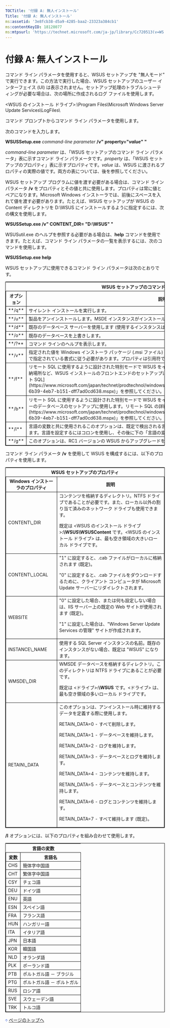 ```yaml
---
TOCTitle: '付録 A: 無人インストール'
Title: '付録 A: 無人インストール'
ms:assetid: '3e8fcb38-d5a9-4285-baa2-23323a384cb1'
ms:contentKeyID: 18128077
ms:mtpsurl: 'https://technet.microsoft.com/ja-jp/library/Cc720513(v=WS.10)'
---
```


付録 A: 無人インストール
========================

コマンド ライン パラメータを使用すると、WSUS セットアップを "無人モード" で実行できます。この方法で実行した場合、WSUS セットアップのユーザー インターフェイス (UI) は表示されません。セットアップ処理のトラブルシューティングが必要な場合は、次の場所に作成されるログ ファイルを使用します。

&lt;WSUS のインストール ドライブ&gt;:\\Program Files\\Microsoft Windows Server Update Services\\LogFiles\\

コマンド プロンプトからコマンド ライン パラメータを使用します。

次のコマンドを入力します。

**WSUSSetup.exe** *command-line parameter* **/v"** **property="***value***" "**

*command-line parameter* は、「WSUS セットアップのコマンド ライン パラメータ」表に示すコマンド ライン パラメータです。*property* は、「WSUS セットアップのプロパティ」表に示すプロパティです。*value* は、WSUS に渡されるプロパティの実際の値です。両方の表については、後を参照してください。

WSUS セットアップ プログラムに値を渡す必要がある場合は、コマンド ライン パラメータ **/v** をプロパティとその値と共に使用します。プロパティは常に値とペアになります。Microsoft Windows インストーラでは、前後にスペースを入れて値を渡す必要があります。たとえば、WSUS セットアップが WSUS の Content ディレクトリを D:\\WSUS にインストールするように指定するには、次の構文を使用します。

**WSUSSetup.exe /v" CONTENT\_DIR= "D:\\WSUS" "**

WSUSutil.exe のヘルプを参照する必要がある場合は、**help** コマンドを使用できます。たとえば、コマンド ライン パラメータの一覧を表示するには、次のコマンドを使用します。

**WSUSSetup.exe help**

WSUS セットアップに使用できるコマンド ライン パラメータは次のとおりです。

 
<table style="border:1px solid black;">
<tr>
<th colspan="2">
WSUS セットアップのコマンド ライン パラメータ
</th>
</tr>
<tr>
<th style="border:1px solid black;" >
オプション

</th>
<th style="border:1px solid black;" >
説明

</th>
</tr>
<tr>
<td style="border:1px solid black;">
**/q**

</td>
<td style="border:1px solid black;">
サイレント インストールを実行します。

</td>
</tr>
<tr>
<td style="border:1px solid black;">
**/u**

</td>
<td style="border:1px solid black;">
製品をアンインストールします。MSDE インスタンスがインストールされている場合は、これもアンインストールします。

</td>
</tr>
<tr>
<td style="border:1px solid black;">
**/d**

</td>
<td style="border:1px solid black;">
既存のデータベース サーバーを使用します (使用するインスタンスは SQL\_INSTANCE プロパティで定義します)。

</td>
</tr>
<tr>
<td style="border:1px solid black;">
**/o**

</td>
<td style="border:1px solid black;">
既存のデータベースを上書きします。

</td>
</tr>
<tr>
<td style="border:1px solid black;">
**/?**

</td>
<td style="border:1px solid black;">
コマンド ラインのヘルプを表示します。

</td>
</tr>
<tr>
<td style="border:1px solid black;">
**/v**

</td>
<td style="border:1px solid black;">
指定された値を Windows インストーラ パッケージ (.msi ファイル) に渡します。プロパティ名と値のペアは、Windows インストーラで指定されている書式に従う必要があります。プロパティは引用符で囲み、前後にスペースを入れます。

</td>
</tr>
<tr>
<td style="border:1px solid black;">
**/f**

</td>
<td style="border:1px solid black;">
リモート SQL に使用するように設計された特別モードで WSUS をインストールします。このオプションは、IIS や更新プログラムの格納場所など、WSUS インストールのフロントエンドのセットアップに使用します。リモート SQL の詳細については、「[付録 C: リモート SQL](https://www.microsoft.com/japan/technet/prodtechnol/windowsserver2003/library/wsus/wsusdeploymentguidetc/9e01d057-6b39-4eb7-b151-dff7ad0cd638.mspx)」を参照してください。

</td>
</tr>
<tr>
<td style="border:1px solid black;">
**/b**

</td>
<td style="border:1px solid black;">
リモート SQL に使用するように設計された特別モードで WSUS をインストールします。このオプションは、バックエンド SQL サーバーのデータベースのセットアップに使用します。リモート SQL の詳細については、「[付録 C: リモート SQL](https://www.microsoft.com/japan/technet/prodtechnol/windowsserver2003/library/wsus/wsusdeploymentguidetc/9e01d057-6b39-4eb7-b151-dff7ad0cd638.mspx)」を参照してください。

</td>
</tr>
<tr>
<td style="border:1px solid black;">
**/l**

</td>
<td style="border:1px solid black;">
言語の変数と共に使用されるこのオプションは、既定で検出される言語とは別の言語を使用するようセットアップ ウィザードに指示します。言語を設定するにはコロンを使用し、その後に下の「言語の変数」表に示す言語の変数を指定します。

</td>
</tr>
<tr>
<td style="border:1px solid black;">
**/g**

</td>
<td style="border:1px solid black;">
このオプションは、RC1 バージョンの WSUS からアップグレードを実行する際に使用します。

</td>
</tr>
</table>
 

コマンド ライン パラメータ **/v** を使用して WSUS を構成するには、以下のプロパティを使用します。

 
<table style="border:1px solid black;">
<tr>
<th colspan="2">
WSUS セットアップのプロパティ
</th>
</tr>
<tr>
<th style="border:1px solid black;" >
Windows インストーラのプロパティ

</th>
<th style="border:1px solid black;" >
説明

</th>
</tr>
<tr>
<td style="border:1px solid black;">
CONTENT\_DIR

</td>
<td style="border:1px solid black;">
コンテンツを格納するディレクトリ。NTFS ドライブであることが必要です。また、ローカル以外の割り当て済みのネットワーク ドライブも使用できます。
  
既定は &lt;WSUS のインストール ドライブ&gt;**:\\WSUS\\WSUSContent** です。&lt;WSUS のインストール ドライブ&gt; は、最も空き領域の大きいローカル ドライブです。

</td>
</tr>
<tr>
<td style="border:1px solid black;">
CONTENT\_LOCAL

</td>
<td style="border:1px solid black;">
"1" に設定すると、.cab ファイルがローカルに格納されます (既定)。
  
"0" に設定すると、.cab ファイルをダウンロードするために、クライアント コンピュータが Microsoft Update サーバーにリダイレクトされます。

</td>
</tr>
<tr>
<td style="border:1px solid black;">
WEBSITE

</td>
<td style="border:1px solid black;">
"0" に設定した場合、または何も設定しない場合は、IIS サーバー上の既定の Web サイトが使用されます (既定)。
  
"1" に設定した場合は、"Windows Server Update Services の管理" サイトが作成されます。

</td>
</tr>
<tr>
<td style="border:1px solid black;">
INSTANCE\_NAME

</td>
<td style="border:1px solid black;">
使用する SQL Server インスタンスの名前。既存のインスタンスがない場合、既定は "WSUS" になります。

</td>
</tr>
<tr>
<td style="border:1px solid black;">
WMSDE\_DIR

</td>
<td style="border:1px solid black;">
WMSDE データベースを格納するディレクトリ。このディレクトリは NTFS ドライブにあることが必要です。
  
既定は &lt;ドライブ&gt;**:\\WSUS** です。&lt;ドライブ&gt; は、最も空き領域の多いローカル ドライブです。

</td>
</tr>
<tr>
<td style="border:1px solid black;">
RETAIN\_DATA

</td>
<td style="border:1px solid black;">
このオプションは、アンインストール時に維持するデータを定義する際に使用します。
  
RETAIN\_DATA=0 - すべて削除します。
  
RETAIN\_DATA=1 - データベースを維持します。
  
RETAIN\_DATA=2 - ログを維持します。
  
RETAIN\_DATA=3 - データベースとログを維持します。
  
RETAIN\_DATA=4 - コンテンツを維持します。
  
RETAIN\_DATA=5 - データベースとコンテンツを維持します。
  
RETAIN\_DATA=6 - ログとコンテンツを維持します。
  
RETAIN\_DATA=7 - すべて維持します (既定)。

</td>
</tr>
</table>
 

**/l** オプションには、以下のプロパティを組み合わせて使用します。

 
<table style="border:1px solid black;">
<tr>
<th colspan="2">
言語の変数
</th>
</tr>
<tr>
<th style="border:1px solid black;" >
変数

</th>
<th style="border:1px solid black;" >
言語名

</th>
</tr>
<tr>
<td style="border:1px solid black;">
CHS

</td>
<td style="border:1px solid black;">
簡体字中国語

</td>
</tr>
<tr>
<td style="border:1px solid black;">
CHT

</td>
<td style="border:1px solid black;">
繁体字中国語

</td>
</tr>
<tr>
<td style="border:1px solid black;">
CSY

</td>
<td style="border:1px solid black;">
チェコ語

</td>
</tr>
<tr>
<td style="border:1px solid black;">
DEU

</td>
<td style="border:1px solid black;">
ドイツ語

</td>
</tr>
<tr>
<td style="border:1px solid black;">
ENU

</td>
<td style="border:1px solid black;">
英語

</td>
</tr>
<tr>
<td style="border:1px solid black;">
ESN

</td>
<td style="border:1px solid black;">
スペイン語

</td>
</tr>
<tr>
<td style="border:1px solid black;">
FRA

</td>
<td style="border:1px solid black;">
フランス語

</td>
</tr>
<tr>
<td style="border:1px solid black;">
HUN

</td>
<td style="border:1px solid black;">
ハンガリー語

</td>
</tr>
<tr>
<td style="border:1px solid black;">
ITA

</td>
<td style="border:1px solid black;">
イタリア語

</td>
</tr>
<tr>
<td style="border:1px solid black;">
JPN

</td>
<td style="border:1px solid black;">
日本語

</td>
</tr>
<tr>
<td style="border:1px solid black;">
KOR

</td>
<td style="border:1px solid black;">
韓国語

</td>
</tr>
<tr>
<td style="border:1px solid black;">
NLD

</td>
<td style="border:1px solid black;">
オランダ語

</td>
</tr>
<tr>
<td style="border:1px solid black;">
PLK

</td>
<td style="border:1px solid black;">
ポーランド語

</td>
</tr>
<tr>
<td style="border:1px solid black;">
PTB

</td>
<td style="border:1px solid black;">
ポルトガル語 － ブラジル

</td>
</tr>
<tr>
<td style="border:1px solid black;">
PTG

</td>
<td style="border:1px solid black;">
ポルトガル語 － ポルトガル

</td>
</tr>
<tr>
<td style="border:1px solid black;">
RUS

</td>
<td style="border:1px solid black;">
ロシア語

</td>
</tr>
<tr>
<td style="border:1px solid black;">
SVE

</td>
<td style="border:1px solid black;">
スウェーデン語

</td>
</tr>
<tr>
<td style="border:1px solid black;">
TRK

</td>
<td style="border:1px solid black;">
トルコ語

</td>
</tr>
</table>
 

![](images/Cc720513.arrow_px_up(ja-jp,WS.10).gif) [ページのトップへ](#ctl00_rs1_eb1_panel1)
